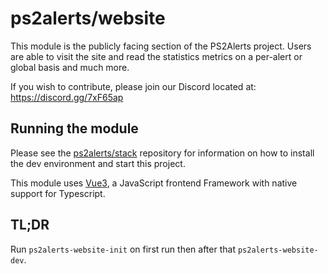 # ps2alerts/website
This module is the publicly facing section of the PS2Alerts project. Users are able to visit the site and read the statistics metrics on a per-alert or global basis and much more.

If you wish to contribute, please join our Discord located at: https://discord.gg/7xF65ap

## Running the module

Please see the [ps2alerts/stack](https://github.com/ps2alerts/stack) repository for information on how to install the dev environment and start this project.

This module uses [Vue3](https://v3.vuejs.org/), a JavaScript frontend Framework with native support for Typescript. 

## TL;DR

Run `ps2alerts-website-init` on first run then after that `ps2alerts-website-dev`.
